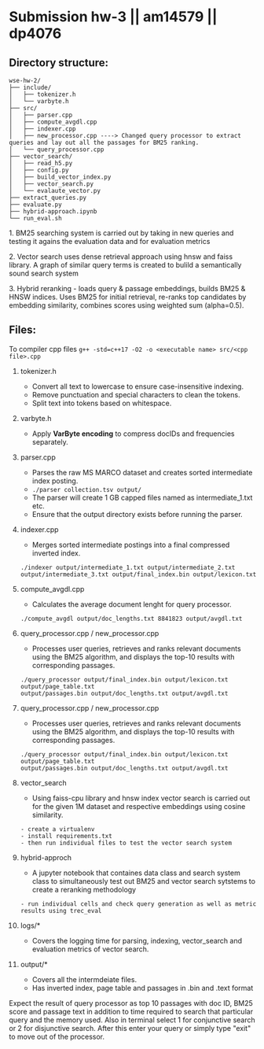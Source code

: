 Submission hw-3 || am14579 || dp4076
================================================================================
Directory structure:
--------------------------------------------------------------------------------
```
wse-hw-2/
├── include/
│   ├── tokenizer.h
│   └── varbyte.h
├── src/
│   ├── parser.cpp
│   ├── compute_avgdl.cpp
│   ├── indexer.cpp
│   ├── new_processor.cpp ----> Changed query processor to extract queries and lay out all the passages for BM25 ranking.
│   └── query_processor.cpp
├── vector_search/
│   ├── read_h5.py
│   ├── config.py
│   ├── build_vector_index.py
│   ├── vector_search.py
│   └── evalaute_vector.py
├── extract_queries.py
├── evaluate.py
├── hybrid-approach.ipynb
└── run_eval.sh
```
</p>1. BM25 searching system is carried out by taking in new queries and testing it agains the evaluation data and for evaluation metrics</p> 
</p>2. Vector search uses dense retrieval approach using hnsw and faiss library. A graph of similar query terms is created to bulild a semantically sound search system</p> 
</p>3. Hybrid reranking - loads query & passage embeddings, builds BM25 & HNSW indices. Uses BM25 for initial retrieval, re-ranks top candidates by embedding similarity, combines scores using weighted sum (alpha=0.5).</p> 

Files:
--------------------------------------------------------------------------------
To compiler cpp files `g++ -std=c++17 -O2 -o <executable name> src/<cpp file>.cpp`

1. tokenizer.h
    - Convert all text to lowercase to ensure case-insensitive indexing.
    - Remove punctuation and special characters to clean the tokens.
    - Split text into tokens based on whitespace.

2. varbyte.h
    - Apply <b>VarByte encoding</b> to compress docIDs and frequencies separately.

3. parser.cpp
    - Parses the raw MS MARCO dataset and creates sorted intermediate index posting.
    - `./parser collection.tsv output/`
    - The parser will create 1 GB capped files named as intermediate_1.txt etc.
    - Ensure that the output directory exists before running the parser.

4. indexer.cpp
    - Merges sorted intermediate postings into a final compressed inverted index.
    
    ```
    ./indexer output/intermediate_1.txt output/intermediate_2.txt
    output/intermediate_3.txt output/final_index.bin output/lexicon.txt
    ```

5. compute_avgdl.cpp
    - Calculates the average document lenght for query processor.
    
    ```
    ./compute_avgdl output/doc_lengths.txt 8841823 output/avgdl.txt
    ```

6. query_processor.cpp / new_processor.cpp
    - Processes user queries, retrieves and ranks relevant documents using the BM25 algorithm, and displays the top-10 results with corresponding passages.

    ```
    ./query_processor output/final_index.bin output/lexicon.txt output/page_table.txt
    output/passages.bin output/doc_lengths.txt output/avgdl.txt
    ```
7. query_processor.cpp / new_processor.cpp
    - Processes user queries, retrieves and ranks relevant documents using the BM25 algorithm, and displays the top-10 results with corresponding passages.

    ```
    ./query_processor output/final_index.bin output/lexicon.txt output/page_table.txt
    output/passages.bin output/doc_lengths.txt output/avgdl.txt
8. vector_search
    - Using faiss-cpu library and hnsw index vector search is carried out for the given 1M dataset and respective embeddings using cosine similarity.

    ```
    - create a virtualenv
    - install requirements.txt
    - then run individual files to test the vector search system
9. hybrid-approch
    - A jupyter notebook that containes data class and search system class to simultaneously test out BM25 and vector search sytstems to create a reranking methodology
    ```
    - run individual cells and check query generation as well as metric results using trec_eval
10. logs/*
    - Covers the logging time for parsing, indexing, vector_search and evaluation metrics of vector search.

11. output/*
    - Covers all the intermdeiate files.
    - Has inverted index, page table and passages in .bin and .text format


</p>Expect the result of query processor as top 10 passages with doc ID, BM25 score and passage text in addition to time required to search that particular query and the memory used. Also in terminal select 1 for conjunctive search or 2 for disjunctive search. After this enter your query or simply type "exit" to move out of the processor.</p> 